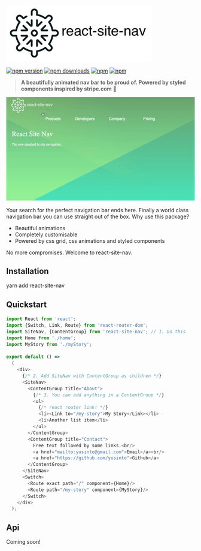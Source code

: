 <img src="logo.jpg" height="150" />

[![npm version](https://img.shields.io/npm/v/react-site-nav.svg?style=flat-square)](https://www.npmjs.com/package/react-site-nav) [![npm downloads](https://img.shields.io/npm/dm/react-site-nav.svg?style=flat-square)](https://www.npmjs.com/package/react-site-nav) [![npm](https://img.shields.io/npm/dt/react-site-nav.svg?style=flat-square)](https://www.npmjs.com/package/react-site-nav) [![npm](https://img.shields.io/npm/l/react-site-nav.svg?style=flat-square)](https://www.npmjs.com/package/react-site-nav)

> **A beautifully animated nav bar to be proud of. Powered by styled components inspired by stripe.com** :tada:

![react-site-nav-clip](/animated.gif)

Your search for the perfect navigation bar ends here. Finally a world class navigation bar you can use straight out of the box. Why use this package?
* Beautiful animations
* Completely customisable
* Powered by css grid, css animations and styled components

No more compromises. Welcome to react-site-nav.

## Installation

yarn add react-site-nav

## Quickstart

```js
import React from 'react';
import {Switch, Link, Route} from 'react-router-dom';
import SiteNav, {ContentGroup} from 'react-site-nav'; // 1. Do this
import Home from './home';
import MyStory from './myStory';

export default () =>
  (
    <div>
      {/* 2. Add SiteNav with ContentGroup as children */}
      <SiteNav>
        <ContentGroup title="About">
          {/* 3. You can add anything in a ContentGroup */}
          <ul>
            {/* react router link! */}
            <li><Link to="/my-story">My Story</Link></li>
            <li>Another list item</li>
          </ul>
        </ContentGroup>
        <ContentGroup title="Contact">
          Free text followed by some links.<br/>
          <a href="mailto:yusinto@gmail.com">Email</a><br/>
          <a href="https://github.com/yusinto">Github</a>
        </ContentGroup>
      </SiteNav>
      <Switch>
        <Route exact path="/" component={Home}/>
        <Route path="/my-story" component={MyStory}/>
      </Switch>
    </div>
  );

```

## Api
Coming soon!
